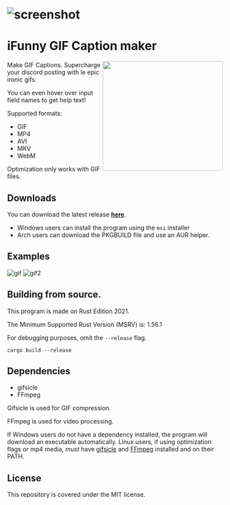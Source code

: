 # ![screenshot](https://media.discordapp.net/attachments/690220522600267780/929755673011580938/unknown.png)

# iFunny GIF Caption maker

<img align="right" width="281" height="255" src="https://i.imgur.com/Gb3Aptm.gif">

Make GIF Captions. Supercharge your discord posting with le epic ironic gifs. 

You can even hover over input field names to get help text! 

Supported formats: 
- GIF
- MP4 
- AVI
- MKV 
- WebM

Optimization only works with GIF files.

## Downloads

You can download the latest release **[here](https://github.com/bltzxsd/unlustig/releases/latest)**.

- Windows users can install the program using the `msi` installer
- Arch users can download the PKGBUILD file and use an AUR helper. 

## Examples
![gif](https://media.discordapp.net/attachments/834076909557645335/929746951757496351/2VUqz.gif)
![gif2](https://media.discordapp.net/attachments/834076909557645335/929748427724701706/ezgif-2-5dbac32931.gif)

## Building from source.
This program is made on Rust Edition 2021. 

The Minimum Supported Rust Version (MSRV) is: 1.56.1

For debugging purposes, omit the `--release` flag.
```
cargo build --release 
```

## Dependencies

* gifsicle
* FFmpeg 

Gifsicle is used for GIF compression. 

FFmpeg is used for video processing.

If Windows users do not have a dependency installed, the program will download an executable automatically.
Linux users, if using optimization flags or mp4 media, *must* have [gifsicle](https://www.lcdf.org/gifsicle/) and [FFmpeg](https://www.ffmpeg.org/) installed and on their PATH.

## License 
This repository is covered under the MIT license.

